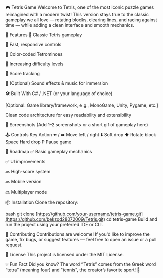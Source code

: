 🎮 Tetris Game
Welcome to Tetris, one of the most iconic puzzle games reimagined with a modern twist! This version stays true to the classic gameplay we all love — rotating blocks, clearing lines, and racing against time — while adding a clean interface and smooth mechanics.

🧩 Features
🎲 Classic Tetris gameplay

🚀 Fast, responsive controls

🌈 Color-coded Tetrominoes

🧠 Increasing difficulty levels

💾 Score tracking

🎵 (Optional) Sound effects & music for immersion

🛠️ Built With
C# / .NET (or your language of choice)

[Optional: Game library/framework, e.g., MonoGame, Unity, Pygame, etc.]

Clean code architecture for easy readability and extensibility

📸 Screenshots
(Add 1–2 screenshots or a short gif of gameplay here)

🕹️ Controls
Key	Action
⬅️ / ➡️	Move left / right
⬇️	Soft drop
⬆️	Rotate block
Space	Hard drop
P	Pause game

🚧 Roadmap
✅ Basic gameplay mechanics

✅ UI improvements

🔜 High-score system

🔜 Mobile version

🔜 Multiplayer mode

📦 Installation
Clone the repository:

bash
git clone [https://github.com/your-username/tetris-game.git](https://github.com/bekzod28072009/Tetris.git)
cd tetris-game
Build and run the project using your preferred IDE or CLI.

🤝 Contributing
Contributions are welcome! If you'd like to improve the game, fix bugs, or suggest features — feel free to open an issue or a pull request.

📄 License
This project is licensed under the MIT License.

💡 Fun Fact
Did you know? The word “Tetris” comes from the Greek word “tetra” (meaning four) and "tennis", the creator’s favorite sport! 🧠
